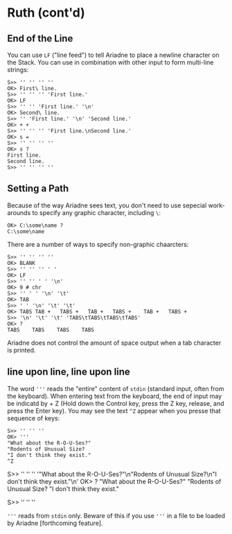 # Ruth (cont'd)

## End of the Line

You can use `LF` ("line feed") to tell Ariadne to place a newline character on the Stack.
You can use in combination with other input to form multi-line strings:

    S>> '' '' '' ''
    OK> First\ line.
    S>> '' '' '' 'First line.'
    OK> LF
    S>> '' '' 'First line.' '\n'
    OK> Second\ line.
    S>> '' 'First line.' '\n' 'Second line.'
    OK> + +
    S>> '' '' '' 'First line.\nSecond line.'
    OK> s =
    S>> '' '' '' ''
    OK> s ?
    First line.
    Second line.
    S>> '' '' '' ''
    
 ## Setting a Path
 
 Because of the way Ariadne sees text, you don't need to use sepecial work-arounds to specify any graphic character, including `\`:
 
    OK> C:\some\name ?
    C:\some\name
    
 There are a number of ways to specify non-graphic chaarcters:
 
    S>> '' '' '' ''
    OK> BLANK
    S>> '' '' '' ' '
    OK> LF
    S>> '' '' ' ' '\n'
    OK> 9 # chr
    S>> '' ' ' '\n' '\t'
    OK> TAB
    S>> ' ' '\n' '\t' '\t'
    OK> TABS TAB +   TABS +   TAB +   TABS +    TAB +   TABS +
    S>> '\n' '\t' '\t' 'TABS\tTABS\tTABS\tTABS'
    OK> ?
    TABS    TABS    TABS    TABS
    
Ariadne does not control the amount of space output when a tab character is printed.

## line upon line, line upon line

The word `'''` reads the "entire" content of `stdin` (standard input, often from the keyboard).
When entering text from the keyboard, the end of input may be indicatd by <CTRL> + Z <ENTER> (Hold down the Control key, press the Z key, release, and press the Enter key).
You may see the text `^Z` appear when you presse that sequence of keys:

    S>> '' '' ''
    OK> '''
    "What about the R-O-U-Ses?"
    "Rodents of Unusual Size?
    "I don't think they exist."
    ^Z
S>> '' '' '' '"What about the R-O-U-Ses?"\n"Rodents of Unusual Size?\n"I don\'t think they exist."\n'
OK> ?
"What about the R-O-U-Ses?"
"Rodents of Unusual Size?
"I don't think they exist."

S>> '' '' ''

`'''` reads from `stdin` only. Beware of this if you use `'''` in a file to be loaded by Ariadne \[forthcoming feature\].
